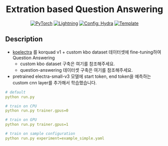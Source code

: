 <div align="center">

# Extration based Question Answering

<a href="https://pytorch.org/get-started/locally/"><img alt="PyTorch" src="https://img.shields.io/badge/PyTorch-ee4c2c?logo=pytorch&logoColor=white"></a>
<a href="https://pytorchlightning.ai/"><img alt="Lightning" src="https://img.shields.io/badge/-Lightning-792ee5"></a>
<a href="https://hydra.cc/"><img alt="Config: Hydra" src="https://img.shields.io/badge/Config-Hydra-89b8cd"></a>
<a href="https://github.com/ashleve/lightning-hydra-template"><img alt="Template" src="https://img.shields.io/badge/-Lightning--Hydra--Template-017F2F?style=flat&logo=github&labelColor=gray"></a><br>


</div>

## Description
- [koelectra](https://github.com/monologg/KoELECTRA) 를 korquad v1 + custom kbo dataset 데이터셋에 fine-tuning하여 Question Answering
    - custom kbo dataset 구축은 여기를 참조해주세요.
    - question-answering 데이터셋 구축은 여기를 참조해주세요.
- pretrained electra-small-v3 모델에 start token, end token을 예측하는 custom cnn layer를 추가해서 학습했습니다.


```yaml
# default
python run.py

# train on CPU
python run.py trainer.gpus=0

# train on GPU
python run.py trainer.gpus=1

# train on sample configuration
python run.py experiment=example_simple.yaml
```



<br>
